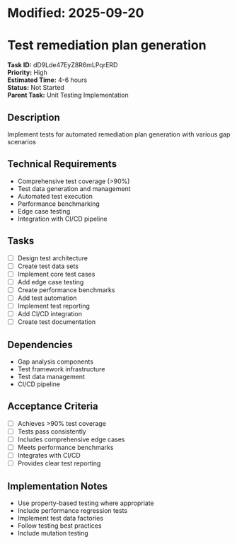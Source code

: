 # Modified: 2025-09-20

# Test remediation plan generation

**Task ID:** dD9Lde47EyZ8R6mLPqrERD  
**Priority:** High  
**Estimated Time:** 4-6 hours  
**Status:** Not Started  
**Parent Task:** Unit Testing Implementation

## Description
Implement tests for automated remediation plan generation with various gap scenarios

## Technical Requirements
- Comprehensive test coverage (>90%)
- Test data generation and management
- Automated test execution
- Performance benchmarking
- Edge case testing
- Integration with CI/CD pipeline

## Tasks
- [ ] Design test architecture
- [ ] Create test data sets
- [ ] Implement core test cases
- [ ] Add edge case testing
- [ ] Create performance benchmarks
- [ ] Add test automation
- [ ] Implement test reporting
- [ ] Add CI/CD integration
- [ ] Create test documentation

## Dependencies
- Gap analysis components
- Test framework infrastructure
- Test data management
- CI/CD pipeline

## Acceptance Criteria
- [ ] Achieves >90% test coverage
- [ ] Tests pass consistently
- [ ] Includes comprehensive edge cases
- [ ] Meets performance benchmarks
- [ ] Integrates with CI/CD
- [ ] Provides clear test reporting

## Implementation Notes
- Use property-based testing where appropriate
- Include performance regression tests
- Implement test data factories
- Follow testing best practices
- Include mutation testing
